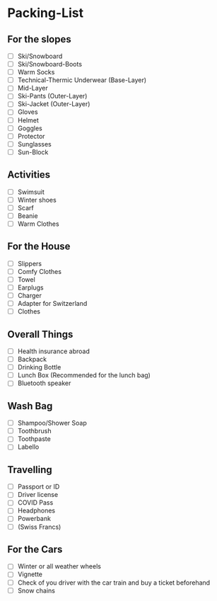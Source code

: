 # Packing-List

## For the slopes

- [ ] Ski/Snowboard
- [ ] Ski/Snowboard-Boots
- [ ] Warm Socks
- [ ] Technical-Thermic Underwear (Base-Layer)
- [ ] Mid-Layer
- [ ] Ski-Pants (Outer-Layer)
- [ ] Ski-Jacket (Outer-Layer)
- [ ] Gloves
- [ ] Helmet
- [ ] Goggles
- [ ] Protector
- [ ] Sunglasses
- [ ] Sun-Block

## Activities

- [ ] Swimsuit
- [ ] Winter shoes
- [ ] Scarf
- [ ] Beanie
- [ ] Warm Clothes

## For the House

- [ ] Slippers
- [ ] Comfy Clothes
- [ ] Towel
- [ ] Earplugs
- [ ] Charger
- [ ] Adapter for Switzerland
- [ ] Clothes

## Overall Things

- [ ] Health insurance abroad
- [ ] Backpack
- [ ] Drinking Bottle
- [ ] Lunch Box (Recommended for the lunch bag)
- [ ] Bluetooth speaker

## Wash Bag

- [ ] Shampoo/Shower Soap
- [ ] Toothbrush
- [ ] Toothpaste
- [ ] Labello

## Travelling

- [ ] Passport or ID
- [ ] Driver license
- [ ] COVID Pass
- [ ] Headphones
- [ ] Powerbank
- [ ] (Swiss Francs)

## For the Cars

- [ ] Winter or all weather wheels
- [ ] Vignette
- [ ] Check of you driver with the car train and buy a ticket beforehand
- [ ] Snow chains

